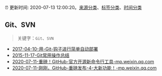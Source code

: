 :alarm_clock: 更新时间: 2020-07-13 12:00:20。[来源分类](../README.md)、[标签分类](../TAGS.md)、[时间分类](../TIMELINE.md)

## Git、SVN


> 关键字：`Git`、`SVN`



- [2017-04-10-用-Git-钩子进行简单自动部署](https://aotu.io/notes/2017/04/10/githooks/) 
- [2015-11-17-Git常用操作总结](https://aotu.io/notes/2015/11/17/Git-Commands/) 
- [2020-07-11-重磅！GitHub-官方开源新命令行工具-mp.weixin.qq.com](https://blogread.cn/news/go.php?idItem=13578&url=https%3A%2F%2Fmp.weixin.qq.com%2Fs%2FrwwoRQ_gT5K_CaapSAjG-g%3Fcomefrom%3Dhttps%253A%252F%252Fblogread.cn%252Fnews%252F) 
- [2020-07-11-刚刚，GitHub-重磅发布-4-大新功能！-mp.weixin.qq.com](https://blogread.cn/news/go.php?idItem=13575&url=https%3A%2F%2Fmp.weixin.qq.com%2Fs%2Fo8QutK8Kqhx0hfJt6vyaKw%3Fcomefrom%3Dhttps%253A%252F%252Fblogread.cn%252Fnews%252F) 